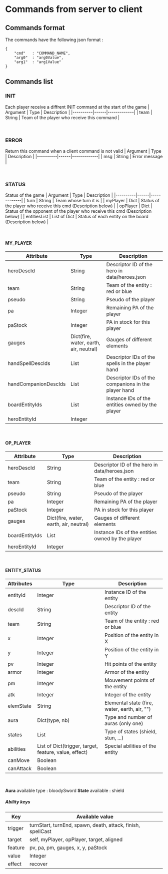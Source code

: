 # Commands from server to client

## Commands format

The commands have the following json format :
```
{
    "cmd"   : "COMMAND_NAME",
    "arg0"  : "arg0Value",
    "arg1"  : "arg1Value"
}
```

## Commands list

### **INIT**
Each player receive a diffrent INIT command at the start of the game
| Argument | Type | Description |
|----------|------|-------------|
| team | String | Team of the player who receive this command |

<br>

### **ERROR**
Return this command when a client command is not valid
| Argument | Type | Description |
|----------|------|-------------|
| msg | String | Error message |

<br>

### **STATUS**
Status of the game
| Argument | Type | Description |
|----------|------|-------------|
| turn | String | Team  whose turn it is |
| myPlayer | Dict | Status of the player who receive this cmd (Description below) |
| opPlayer | Dict | Status of the opponent of the player who receive this cmd (Description below) |
| entitiesList | List of Dict | Status of each entity on the board (Description below) |

<br>

#### MY_PLAYER
| Attribute | Type | Description |
|----------|------|-------------|
| heroDescId | String | Descriptor ID of the hero in data/heroes.json |
| team | String | Team of the entity  : red or blue |
| pseudo | String | Pseudo of the player |
| pa | Integer | Remaining PA of the player |
| paStock | Integer | PA in stock for this player |
| gauges | Dict(fire, water, earth, air, neutral) | Gauges of different elements |
| handSpellDescIds | List | Descriptor IDs of the spells in the player hand |
| handCompanionDescIds | List | Descriptor IDs of the companions in the player hand |
| boardEntityIds | List | Instance IDs of the entities owned by the player |
| heroEntityId | Integer|  |

<br>

#### OP_PLAYER
| Attribute | Type | Description |
|----------|------|-------------|
| heroDescId | String | Descriptor ID of the hero in data/heroes.json |
| team | String | Team of the entity  : red or blue |
| pseudo | String | Pseudo of the player |
| pa | Integer | Remaining PA of the player |
| paStock | Integer | PA in stock for this player |
| gauges | Dict(fire, water, earth, air, neutral) | Gauges of different elements |
| boardEntityIds | List | Instance IDs of the entities owned by the player |
| heroEntityId | Integer|  |

<br>

#### ENTITY_STATUS
| Attributes | Type | Description |
|----------|------|-------------|
| entityId | Integer | Instance ID of the entity |
| descId | String | Descriptor ID of the entity |
| team | String | Team of the entity  : red or blue |
| x | Integer | Position of the entity in X |
| y | Integer | Position of the entity in Y |
| pv | Integer | Hit points of the entity |
| armor | Integer | Armor of the entity |
| pm | Integer | Mouvement points of the entity |
| atk | Integer | Integer of the entity |
| elemState | String | Elemental state (fire, water, earth, air, "")|
| aura | Dict(type, nb) | Type and number of auras (only one) |
| states | List | Type of states (shield, stun, ...) |
| abilities | List of Dict(trigger, target, feature, value, effect) | Special abilities of the entity |
| canMove | Boolean |  |
| canAttack | Boolean |  |

<br>

**Aura** available type : bloodySword
**State** available : shield

##### Ability keys
| Key | Available value |
|-----|-----------------|
| trigger | turnStart, turnEnd, spawn, death, attack, finish, spellCast |
| target | self, myPlayer, opPlayer, target, aligned |
| feature | pv, pa, pm, gauges, x, y, paStock |
| value | Integer |
| effect | recover |